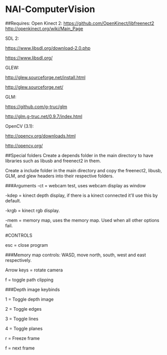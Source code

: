 # NAI-ComputerVision

##Requires:
Open Kinect 2:
https://github.com/OpenKinect/libfreenect2
http://openkinect.org/wiki/Main_Page


SDL 2:

https://www.libsdl.org/download-2.0.php

https://www.libsdl.org/


GLEW:

http://glew.sourceforge.net/install.html

http://glew.sourceforge.net/


GLM:

https://github.com/g-truc/glm

http://glm.g-truc.net/0.9.7/index.html


OpenCV (3.1):

http://opencv.org/downloads.html

http://opencv.org/




##Special folders
Create a depends folder in the main directory to have libraries such as libusb and freenect2 in them.

Create a include folder in the main directory and copy the freenect2, libusb, GLM, and glew headers into their respective folders.


###Arguments
-ct = webcam test, uses webcam display as window

-kdep = kinect depth display, if there is a kinect connected it'll use this by default.

-krgb = kinect rgb display.

-mem = memory map, uses the memory map. Used when all other options fail.


#CONTROLS

esc = close program

###Memory map controls:
WASD, move north, south, west and east respectively.

Arrow keys = rotate camera

f = toggle path clipping

###Depth image keybinds

1 = Toggle depth image

2 = Toggle edges

3 = Toggle lines

4 = Toggle planes

r = Freeze frame

f = next frame
